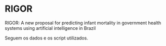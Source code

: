 # RIGOR
RIGOR: A new proposal for predicting infant mortality in government health systems using artificial intelligence in Brazil

Seguem os dados e os script utilizados.
